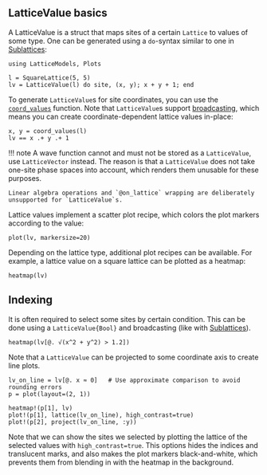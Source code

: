 ## LatticeValue basics

A LatticeValue is a struct that maps sites of a certain `Lattice` to values of some type. 
One can be generated using a `do`-syntax similar to one in [Sublattices](@ref):

```@setup env
using LatticeModels, Plots
```

```@repl env
l = SquareLattice(5, 5)
lv = LatticeValue(l) do site, (x, y); x + y + 1; end
```

To generate `LatticeValue`s for site coordinates, you can use the [`coord_values`](@ref) function.
Note that `LatticeValue`s support [broadcasting](https://docs.julialang.org/en/v1/manual/functions/#man-vectorized), which means you can create coordinate-dependent lattice values in-place:

```@repl env
x, y = coord_values(l)
lv == x .+ y .+ 1
```

!!! note
    A wave function cannot and must not be stored as a `LatticeValue`, use `LatticeVector` instead. 
    The reason is that a `LatticeValue` does not take one-site phase spaces into account, which renders them unusable for these purposes.
    
    Linear algebra operations and `@on_lattice` wrapping are deliberately unsupported for `LatticeValue`s.

Lattice values implement a scatter plot recipe, which colors the plot markers according to the value:
```@example env
plot(lv, markersize=20)
```

Depending on the lattice type, additional plot recipes can be available. For example, a lattice value on a square lattice can be plotted as a heatmap:

```@example env
heatmap(lv)
```

## Indexing

It is often required to select some sites by certain condition. 
This can be done using a `LatticeValue{Bool}` and broadcasting (like with [Sublattices](@ref)).

```@example env
heatmap(lv[@. √(x^2 + y^2) > 1.2])
```

Note that a `LatticeValue` can be projected to some coordinate axis to create line plots.

```@example env
lv_on_line = lv[@. x ≈ 0]   # Use approximate comparison to avoid rounding errors
p = plot(layout=(2, 1))

heatmap!(p[1], lv)
plot!(p[1], lattice(lv_on_line), high_contrast=true)
plot!(p[2], project(lv_on_line, :y))
```

Note that we can show the sites we selected by plotting the lattice of the selected values with `high_contrast=true`.
This options hides the indices and translucent marks, and also makes the plot markers black-and-white, which prevents them from blending in with the heatmap in the background.